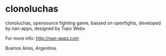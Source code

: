 clonoluchas
===========

clonoluchas, opensource fighting game, bassed on openfights, developed by nan-apps, designed by Topo Webs

For more info: http://nan-apps.com

Buenos Aires, Argentina.
